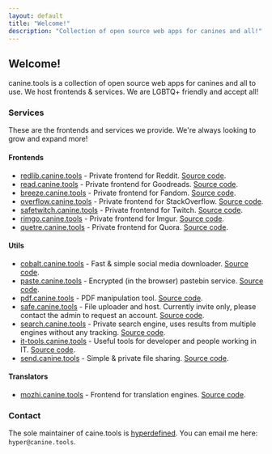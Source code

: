 ```yaml
---
layout: default
title: "Welcome!"
description: "Collection of open source web apps for canines and all!"
---
```

## Welcome!
canine.tools is a collection of open source web apps for canines and all to use. We host frontends & services. We are LGBTQ+ friendly and accept all!

### Services
These are the frontends and services we provide. We're always looking to grow and expand more!
#### Frontends
* [redlib.canine.tools](https://redlib.canine.tools/) - Private frontend for Reddit. [Source code](https://github.com/redlib-org/redlib).
* [read.canine.tools](https://read.canine.tools/) - Private frontend for Goodreads. [Source code](https://github.com/nesaku/BiblioReads).
* [breeze.canine.tools](https://breeze.canine.tools/) - Private frontend for Fandom. [Source code](https://gitdab.com/cadence/breezewiki).
* [overflow.canine.tools](https://overflow.canine.tools/) - Private frontend for StackOverflow. [Source code](https://github.com/httpjamesm/AnonymousOverflow).
* [safetwitch.canine.tools](https://safetwitch.canine.tools/) - Private frontend for Twitch. [Source code](https://codeberg.org/SafeTwitch/safetwitch).
* [rimgo.canine.tools](https://rimgo.canine.tools/) - Private frontend for Imgur. [Source code](https://codeberg.org/rimgo/rimgo).
* [quetre.canine.tools](https://quetre.canine.tools/) - Private frontend for Quora. [Source code](https://github.com/zyachel/quetre).

#### Utils
* [cobalt.canine.tools](https://cobalt.canine.tools/) - Fast & simple social media downloader. [Source code](https://github.com/imputnet/cobalt).
* [paste.canine.tools](https://paste.canine.tools/) - Encrypted (in the browser) pastebin service. [Source code](https://github.com/PrivateBin/PrivateBin).
* [pdf.canine.tools](https://pdf.canine.tools/) - PDF manipulation tool. [Source code](https://github.com/Stirling-Tools/Stirling-PDF).
* [safe.canine.tools](https://safe.canine.tools/) - File uploader and host. Currently invite only, please contact the admin to request an account. [Source code](https://github.com/chibisafe/chibisafe).
* [search.canine.tools](https://search.canine.tools/) - Private search engine, uses results from multiple engines without any tracking. [Source code](https://github.com/searxng/searxng).
* [it-tools.canine.tools](https://it-tools.canine.tools/) - Useful tools for developer and people working in IT. [Source code](https://github.com/CorentinTh/it-tools).
* [send.canine.tools](https://send.canine.tools/) - Simple & private file sharing. [Source code](https://github.com/timvisee/send).

#### Translators
* [mozhi.canine.tools](https://mozhi.canine.tools/) - Frontend for translation engines. [Source code](https://codeberg.org/aryak/mozhi).

### Contact
The sole maintainer of caine.tools is [hyperdefined](https://hyper.lol). You can email me here: `hyper@canine.tools`.